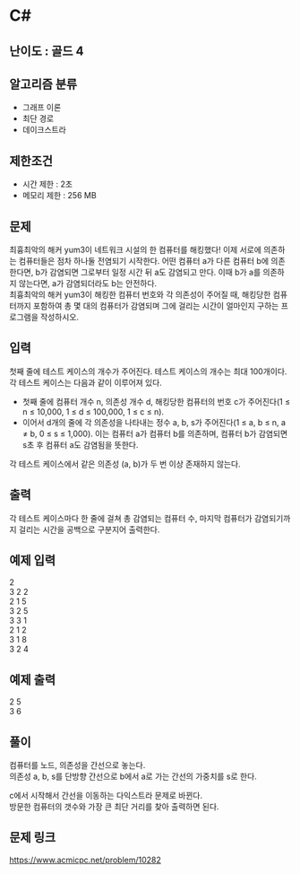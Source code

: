 # C#

## 난이도 : 골드 4

## 알고리즘 분류
  - 그래프 이론
  - 최단 경로
  - 데이크스트라

## 제한조건
  - 시간 제한 : 2초
  - 메모리 제한 : 256 MB

## 문제
최흉최악의 해커 yum3이 네트워크 시설의 한 컴퓨터를 해킹했다! 이제 서로에 의존하는 컴퓨터들은 점차 하나둘 전염되기 시작한다. 어떤 컴퓨터 a가 다른 컴퓨터 b에 의존한다면, b가 감염되면 그로부터 일정 시간 뒤 a도 감염되고 만다. 이때 b가 a를 의존하지 않는다면, a가 감염되더라도 b는 안전하다.<br/>
최흉최악의 해커 yum3이 해킹한 컴퓨터 번호와 각 의존성이 주어질 때, 해킹당한 컴퓨터까지 포함하여 총 몇 대의 컴퓨터가 감염되며 그에 걸리는 시간이 얼마인지 구하는 프로그램을 작성하시오.<br/>


## 입력
첫째 줄에 테스트 케이스의 개수가 주어진다. 테스트 케이스의 개수는 최대 100개이다. 각 테스트 케이스는 다음과 같이 이루어져 있다.<br/>

  - 첫째 줄에 컴퓨터 개수 n, 의존성 개수 d, 해킹당한 컴퓨터의 번호 c가 주어진다(1 ≤ n ≤ 10,000, 1 ≤ d ≤ 100,000, 1 ≤ c ≤ n).
  - 이어서 d개의 줄에 각 의존성을 나타내는 정수 a, b, s가 주어진다(1 ≤ a, b ≤ n, a ≠ b, 0 ≤ s ≤ 1,000). 이는 컴퓨터 a가 컴퓨터 b를 의존하며, 컴퓨터 b가 감염되면 s초 후 컴퓨터 a도 감염됨을 뜻한다.

각 테스트 케이스에서 같은 의존성 (a, b)가 두 번 이상 존재하지 않는다.<br/>


## 출력
각 테스트 케이스마다 한 줄에 걸쳐 총 감염되는 컴퓨터 수, 마지막 컴퓨터가 감염되기까지 걸리는 시간을 공백으로 구분지어 출력한다.<br/>


## 예제 입력
2<br/>
3 2 2<br/>
2 1 5<br/>
3 2 5<br/>
3 3 1<br/>
2 1 2<br/>
3 1 8<br/>
3 2 4<br/>


## 예제 출력
2 5<br/>
3 6<br/>


## 풀이
컴퓨터를 노드, 의존성을 간선으로 놓는다.<br/>
의존성 a, b, s를 단방향 간선으로 b에서 a로 가는 간선의 가중치를 s로 한다.<br/>


c에서 시작해서 간선을 이동하는 다익스트라 문제로 바뀐다.<br/>
방문한 컴퓨터의 갯수와 가장 큰 최단 거리를 찾아 출력하면 된다.<br/>


## 문제 링크
https://www.acmicpc.net/problem/10282